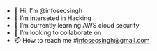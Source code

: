 - 👋 Hi, I’m @infosecsingh
- 👀 I’m interseted in Hacking 
- 🌱 I’m currently learning AWS cloud security
- 💞️ I’m looking to collaborate on 
- 📫 How to reach me #infosecsingh@gmail.com

<!---
infosecsingh/infosecsingh is a ✨ special ✨ repository because its `README.md` (this file) appears on your GitHub profile.
You can click the Preview link to take a look at your changes.
--->
